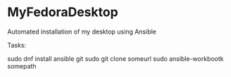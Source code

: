 # MyFedoraDesktop
Automated installation of my desktop using Ansible

Tasks:

sudo dnf install ansible git
sudo git clone someurl
sudo ansible-workbootk somepath
